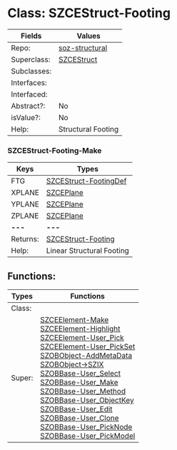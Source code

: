 
# Class:	SZCEStruct-Footing

| Fields | Values |
| --------- | --------- |
| Repo: | [soz-structural](/repos/soz-structural.html) |
| Superclass: | [SZCEStruct](SZCEStruct.html) |
| Subclasses: |  |
| Interfaces: |  |
| Interfaced: |  |
| Abstract?: | No |
| isValue?: | No |
| Help: | Structural Footing |

### SZCEStruct-Footing-Make

| Keys | Types |
| --------- | --------- |
| FTG | [SZCEStruct-FootingDef](SZCEStruct-FootingDef.html) |
| XPLANE | [SZCEPlane](SZCEPlane.html) |
| YPLANE | [SZCEPlane](SZCEPlane.html) |
| ZPLANE | [SZCEPlane](SZCEPlane.html) |
| **---** | **---** |
| Returns: | [SZCEStruct-Footing](SZCEStruct-Footing.html) |
| Help: | Linear Structural Footing |


## Functions:

| Types | Functions |
| --------- | --------- |
| Class: |  |
| Super: | [SZCEElement-Make](SZCEElement.html) <br> [SZCEElement-Highlight](SZCEElement.html) <br> [SZCEElement-User_Pick](SZCEElement.html) <br> [SZCEElement-User_PickSet](SZCEElement.html) <br> [SZOBObject-AddMetaData](SZOBObject.html) <br> [SZOBObject->SZIX](SZOBObject.html) <br> [SZOBBase-User_Select](SZOBBase.html) <br> [SZOBBase-User_Make](SZOBBase.html) <br> [SZOBBase-User_Method](SZOBBase.html) <br> [SZOBBase-User_ObjectKey](SZOBBase.html) <br> [SZOBBase-User_Edit](SZOBBase.html) <br> [SZOBBase-User_Clone](SZOBBase.html) <br> [SZOBBase-User_PickNode](SZOBBase.html) <br> [SZOBBase-User_PickModel](SZOBBase.html) |


